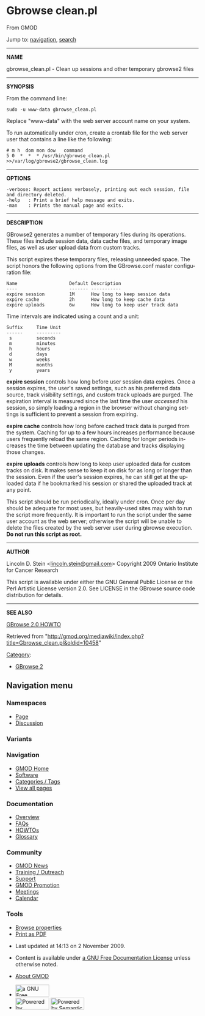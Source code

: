<div id="mw-page-base" class="noprint">

</div>

<div id="mw-head-base" class="noprint">

</div>

<div id="content" class="mw-body" role="main">

<span id="top"></span>

<div id="mw-js-message" style="display:none;">

</div>



# <span dir="auto">Gbrowse clean.pl</span>

<div id="bodyContent">

<div id="siteSub">

From GMOD

</div>

<div id="contentSub">

</div>

<div id="jump-to-nav" class="mw-jump">

Jump to: [navigation](#mw-navigation), [search](#p-search)

</div>

<div id="mw-content-text" class="mw-content-ltr" lang="en" dir="ltr">

------------------------------------------------------------------------

**NAME**

gbrowse_clean.pl - Clean up sessions and other temporary gbrowse2 files

  

------------------------------------------------------------------------

**SYNOPSIS**

From the command line:

    sudo -u www-data gbrowse_clean.pl

Replace "www-data" with the web server account name on your system.

To run automatically under cron, create a crontab file for the web
server user that contains a line like the following:

    # m h  dom mon dow   command
    5 0  *  *  * /usr/bin/gbrowse_clean.pl >>/var/log/gbrowse2/gbrowse_clean.log

  

------------------------------------------------------------------------

**OPTIONS**

    -verbose: Report actions verbosely, printing out each session, file and directory deleted.
    -help   : Print a brief help message and exits.
    -man    : Prints the manual page and exits.

  

------------------------------------------------------------------------

**DESCRIPTION**

GBrowse2 generates a number of temporary files during its operations.
These files include session data, data cache files, and temporary image
files, as well as user upload data from custom tracks.

This script expires these temporary files, releasing unneeded space. The
script honors the following options from the GBrowse.conf master
configuration file:

    Name                   Default Description
    ----                   ------- -----------
    expire session         1M      How long to keep session data
    expire cache           2h      How long to keep cache data
    expire uploads         6w      How long to keep user track data

Time intervals are indicated using a count and a unit:

    Suffix     Time Unit
    ------     ---------
     s         seconds
     m         minutes
     h         hours
     d         days
     w         weeks
     M         months
     y         years

**expire session** controls how long before user session data expires.
Once a session expires, the user's saved settings, such as his preferred
data source, track visibility settings, and custom track uploads are
purged. The expiration interval is measured since the last time the user
*accessed* his session, so simply loading a region in the browser
without changing settings is sufficient to prevent a session from
expiring.

**expire cache** controls how long before cached track data is purged
from the system. Caching for up to a few hours increases performance
because users frequently reload the same region. Caching for longer
periods increases the time between updating the database and tracks
displaying those changes.

**expire uploads** controls how long to keep user uploaded data for
custom tracks on disk. It makes sense to keep it on disk for as long or
longer than the session. Even if the user's session expires, he can
still get at the uploaded data if he bookmarked his session or shared
the uploaded track at any point.

This script should be run periodically, ideally under cron. Once per day
should be adequate for most uses, but heavily-used sites may wish to run
the script more frequently. It is important to run the script under the
same user account as the web server; otherwise the script will be unable
to delete the files created by the web server user during gbrowse
execution. **Do not run this script as root.**

  

------------------------------------------------------------------------

**AUTHOR**

Lincoln D. Stein \<lincoln.stein@gmail.com\> Copyright 2009 Ontario
Institute for Cancer Research

This script is available under either the GNU General Public License or
the Perl Artistic License version 2.0. See LICENSE in the GBrowse source
code distribution for details.

  

------------------------------------------------------------------------

**SEE ALSO**

[GBrowse 2.0 HOWTO](GBrowse_2.0_HOWTO "GBrowse 2.0 HOWTO")

</div>

<div class="printfooter">

Retrieved from
"<http://gmod.org/mediawiki/index.php?title=Gbrowse_clean.pl&oldid=10458>"

</div>

<div id="catlinks" class="catlinks">

<div id="mw-normal-catlinks" class="mw-normal-catlinks">

[Category](Special:Categories "Special:Categories"):

- [GBrowse 2](Category:GBrowse_2 "Category:GBrowse 2")

</div>

</div>

<div class="visualClear">

</div>

</div>

</div>

<div id="mw-navigation">

## Navigation menu

<div id="mw-head">



<div id="left-navigation">

<div id="p-namespaces" class="vectorTabs" role="navigation"
aria-labelledby="p-namespaces-label">

### Namespaces

- <span id="ca-nstab-main"><a href="Gbrowse_clean.pl" accesskey="c"
  title="View the content page [c]">Page</a></span>
- <span id="ca-talk"><a
  href="http://gmod.org/mediawiki/index.php?title=Talk:Gbrowse_clean.pl&amp;action=edit&amp;redlink=1"
  accesskey="t"
  title="Discussion about the content page [t]">Discussion</a></span>

</div>

<div id="p-variants" class="vectorMenu emptyPortlet" role="navigation"
aria-labelledby="p-variants-label">

### 

### Variants[](#)

<div class="menu">

</div>

</div>

</div>

<div id="right-navigation">





</div>



</div>

</div>

</div>

<div id="mw-panel">

<div id="p-logo" role="banner">

<a href="Main_Page"
style="background-image: url(../images/GMOD-cogs.png);"
title="Visit the main page"></a>

</div>

<div id="p-Navigation" class="portal" role="navigation"
aria-labelledby="p-Navigation-label">

### Navigation

<div class="body">

- <span id="n-GMOD-Home">[GMOD Home](Main_Page)</span>
- <span id="n-Software">[Software](GMOD_Components)</span>
- <span id="n-Categories-.2F-Tags">[Categories /
  Tags](Categories)</span>
- <span id="n-View-all-pages">[View all pages](Special:AllPages)</span>

</div>

</div>

<div id="p-Documentation" class="portal" role="navigation"
aria-labelledby="p-Documentation-label">

### Documentation

<div class="body">

- <span id="n-Overview">[Overview](Overview)</span>
- <span id="n-FAQs">[FAQs](Category:FAQ)</span>
- <span id="n-HOWTOs">[HOWTOs](Category:HOWTO)</span>
- <span id="n-Glossary">[Glossary](Glossary)</span>

</div>

</div>

<div id="p-Community" class="portal" role="navigation"
aria-labelledby="p-Community-label">

### Community

<div class="body">

- <span id="n-GMOD-News">[GMOD News](GMOD_News)</span>
- <span id="n-Training-.2F-Outreach">[Training /
  Outreach](Training_and_Outreach)</span>
- <span id="n-Support">[Support](Support)</span>
- <span id="n-GMOD-Promotion">[GMOD Promotion](GMOD_Promotion)</span>
- <span id="n-Meetings">[Meetings](Meetings)</span>
- <span id="n-Calendar">[Calendar](Calendar)</span>

</div>

</div>

<div id="p-tb" class="portal" role="navigation"
aria-labelledby="p-tb-label">

### Tools

<div class="body">


- <span id="t-smwbrowselink"><a href="Special:Browse/Gbrowse_clean.pl" rel="smw-browse">Browse
  properties</a></span>
- <span id="t-pdf">[Print as
  PDF](http://gmod.org/mediawiki/index.php?title=Special:PdfPrint&page=Gbrowse_clean.pl)</span>

</div>

</div>

</div>

</div>

<div id="footer" role="contentinfo">

- <span id="footer-info-lastmod">Last updated at 14:13 on 2 November
  2009.</span>
<!-- - <span id="footer-info-viewcount">18,818 page views.</span> -->
- <span id="footer-info-copyright">Content is available under
  <a href="http://www.gnu.org/licenses/fdl-1.3.html" class="external"
  rel="nofollow">a GNU Free Documentation License</a> unless otherwise
  noted.</span>

<!-- -->

- <span id="footer-places-about">[About
  GMOD](GMOD:About "GMOD:About")</span>

<!-- -->

- <span id="footer-copyrightico">[<img src="http://www.gnu.org/graphics/gfdl-logo-small.png" width="88"
  height="31" alt="a GNU Free Documentation License" />](http://www.gnu.org/licenses/fdl-1.3.html)</span>
- <span id="footer-poweredbyico">[<img
  src="../mediawiki/skins/common/images/poweredby_mediawiki_88x31.png"
  width="88" height="31" alt="Powered by MediaWiki" />](http://www.mediawiki.org/)
  [<img
  src="../mediawiki/extensions/SemanticMediaWiki/resources/images/smw_button.png"
  width="88" height="31" alt="Powered by Semantic MediaWiki" />](https://www.semantic-mediawiki.org/wiki/Semantic_MediaWiki)</span>

<div style="clear:both">

</div>

</div>
